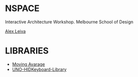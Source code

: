 NSPACE
======
Interactive Architecture Workshop. 
Melbourne School of Design

[Alex Leiva](https://github.com/aviel08)

LIBRARIES 
======
* [Moving Avarage](https://github.com/sebnil/Moving-Avarage-Filter--Arduino-Library-)
* [UNO-HIDKeyboard-Library](https://github.com/SFE-Chris/UNO-HIDKeyboard-Library)
